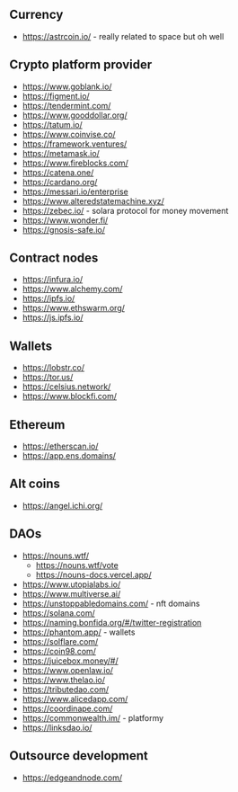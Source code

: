 

## Currency
* https://astrcoin.io/ - really related to space but oh well


## Crypto platform provider
* https://www.goblank.io/
* https://figment.io/
* https://tendermint.com/
* https://www.gooddollar.org/
* https://tatum.io/
* https://www.coinvise.co/
* https://framework.ventures/
* https://metamask.io/
* https://www.fireblocks.com/
* https://catena.one/
* https://cardano.org/
* https://messari.io/enterprise
* https://www.alteredstatemachine.xyz/
* https://zebec.io/ - solara protocol for money movement
* https://www.wonder.fi/
* https://gnosis-safe.io/

## Contract nodes
* https://infura.io/
* https://www.alchemy.com/
* https://ipfs.io/
* https://www.ethswarm.org/
* https://js.ipfs.io/

## Wallets
* https://lobstr.co/
* https://tor.us/
* https://celsius.network/
* https://www.blockfi.com/

## Ethereum
* https://etherscan.io/
* https://app.ens.domains/

## Alt coins
* https://angel.ichi.org/

## DAOs
* https://nouns.wtf/
    * https://nouns.wtf/vote
    * https://nouns-docs.vercel.app/
* https://www.utopialabs.io/
* https://www.multiverse.ai/
* https://unstoppabledomains.com/ - nft domains
* https://solana.com/
* https://naming.bonfida.org/#/twitter-registration
* https://phantom.app/ - wallets
* https://solflare.com/
* https://coin98.com/
* https://juicebox.money/#/
* https://www.openlaw.io/
* https://www.thelao.io/
* https://tributedao.com/
* https://www.alicedapp.com/
* https://coordinape.com/
* https://commonwealth.im/ - platformy
* https://linksdao.io/

## Outsource development
* https://edgeandnode.com/ 